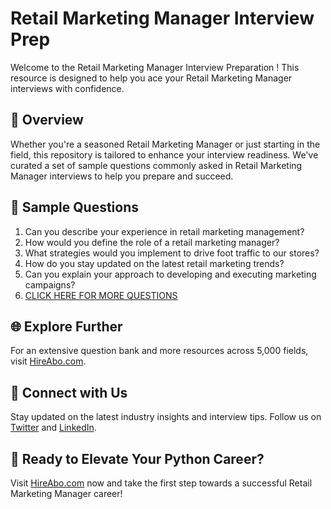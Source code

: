 # Retail Marketing Manager Interview Prep

Welcome to the Retail Marketing Manager Interview Preparation ! This resource is designed to help you ace your Retail Marketing Manager interviews with confidence.

## 🚀 Overview

Whether you're a seasoned Retail Marketing Manager or just starting in the field, this repository is tailored to enhance your interview readiness. We've curated a set of sample questions commonly asked in Retail Marketing Manager interviews to help you prepare and succeed.

## 📝 Sample Questions

1. Can you describe your experience in retail marketing management?
2. How would you define the role of a retail marketing manager?
3. What strategies would you implement to drive foot traffic to our stores?
4. How do you stay updated on the latest retail marketing trends?
5. Can you explain your approach to developing and executing marketing campaigns?
6. [CLICK HERE FOR MORE QUESTIONS](https://hireabo.com/job/22_0_17/Retail%20Marketing%20Manager)

## 🌐 Explore Further

For an extensive question bank and more resources across 5,000 fields, visit [HireAbo.com](https://www.hireabo.com).

## 📱 Connect with Us

Stay updated on the latest industry insights and interview tips. Follow us on [Twitter](https://twitter.com/hireabo) and [LinkedIn](https://www.linkedin.com/in/hire-abo-3609972a8/).

## 🚀 Ready to Elevate Your Python Career?

Visit [HireAbo.com](https://www.hireabo.com) now and take the first step towards a successful Retail Marketing Manager career!